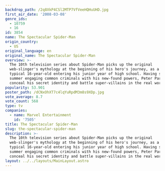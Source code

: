 ```yaml
---
backdrop_path: /2q8XkP4CSl2MTP7VfVeeHQHuUHD.jpg
first_air_date: '2008-03-08'
genre_ids:
  - 10759
  - 16
id: 3854
name: The Spectacular Spider-Man
origin_country:
  - US
original_language: en
original_name: The Spectacular Spider-Man
overview: >-
  The 10th television series about Spider-Man picks up the original
  web-slinger's mythology at the beginning of his hero's journey, as a not so
  typical 16-year-old entering his junior year of high school. Having spent the
  summer engaging common criminals with his new-found powers, Peter Parker must
  conceal his secret identity and battle super-villains in the real world.
popularity: 53.901
poster_path: /dCNxOhXT7c4lqYuRpdM3m8s9XDp.jpg
vote_average: 8.7
vote_count: 568
type: tv
companies:
  - name: Marvel Entertainment
    id: '7505'
title: The Spectacular Spider-Man
slug: the-spectacular-spider-man
description: >-
  The 10th television series about Spider-Man picks up the original
  web-slinger's mythology at the beginning of his hero's journey, as a not so
  typical 16-year-old entering his junior year of high school. Having spent the
  summer engaging common criminals with his new-found powers, Peter Parker must
  conceal his secret identity and battle super-villains in the real world.
layout: ../../layouts/MainLayout.astro
---
```


